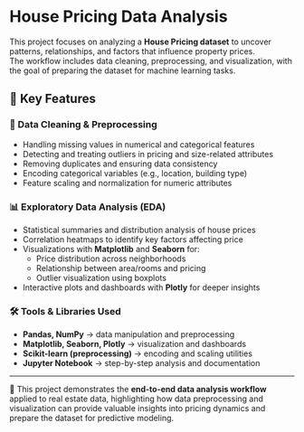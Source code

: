 # House Pricing Data Analysis  

This project focuses on analyzing a **House Pricing dataset** to uncover patterns, relationships, and factors that influence property prices.  
The workflow includes data cleaning, preprocessing, and visualization, with the goal of preparing the dataset for machine learning tasks.  

## 🔑 Key Features  

### 🧹 Data Cleaning & Preprocessing  
- Handling missing values in numerical and categorical features  
- Detecting and treating outliers in pricing and size-related attributes  
- Removing duplicates and ensuring data consistency  
- Encoding categorical variables (e.g., location, building type)  
- Feature scaling and normalization for numeric attributes  

### 📊 Exploratory Data Analysis (EDA)  
- Statistical summaries and distribution analysis of house prices  
- Correlation heatmaps to identify key factors affecting price  
- Visualizations with **Matplotlib** and **Seaborn** for:  
  - Price distribution across neighborhoods  
  - Relationship between area/rooms and pricing  
  - Outlier visualization using boxplots  
- Interactive plots and dashboards with **Plotly** for deeper insights  

### 🛠️ Tools & Libraries Used  
- **Pandas, NumPy** → data manipulation and preprocessing  
- **Matplotlib, Seaborn, Plotly** → visualization and dashboards  
- **Scikit-learn (preprocessing)** → encoding and scaling utilities  
- **Jupyter Notebook** → step-by-step analysis and documentation  

---

📌 This project demonstrates the **end-to-end data analysis workflow** applied to real estate data, highlighting how data preprocessing and visualization can provide valuable insights into pricing dynamics and prepare the dataset for predictive modeling.  
